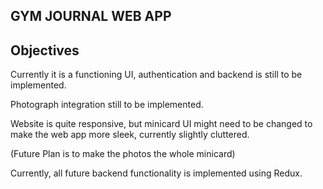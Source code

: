 ## GYM JOURNAL WEB APP

## Objectives

Currently it is a functioning UI, authentication and  backend is still to be implemented.

Photograph integration still to be implemented.

Website is quite responsive, but minicard UI might need to be changed to make the web app more sleek, currently slightly cluttered.

(Future Plan is to make the photos the whole minicard)

Currently, all future backend functionality is implemented using Redux.